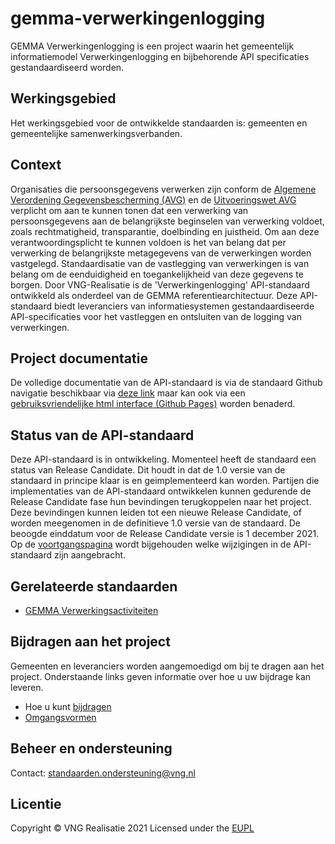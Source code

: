 # gemma-verwerkingenlogging

GEMMA Verwerkingenlogging is een project waarin het gemeentelijk informatiemodel Verwerkingenlogging en bijbehorende API specificaties gestandaardiseerd worden.

## Werkingsgebied 
Het werkingsgebied voor de ontwikkelde standaarden is: gemeenten en gemeentelijke samenwerkingsverbanden.

## Context 
Organisaties die persoonsgegevens verwerken zijn conform de [Algemene Verordening Gegevensbescherming (AVG)](https://autoriteitpersoonsgegevens.nl/nl/over-privacy/wetten/algemene-verordening-gegevensbescherming-avg) en de [Uitvoeringswet AVG](https://wetten.overheid.nl/BWBR0040940/2019-02-19) verplicht om aan te kunnen tonen dat een verwerking van persoonsgegevens aan de belangrijkste beginselen van verwerking voldoet, zoals rechtmatigheid, transparantie, doelbinding en juistheid. Om aan deze verantwoordingsplicht te kunnen voldoen is het van belang dat per verwerking de belangrijkste metagegevens van de verwerkingen worden vastgelegd. Standaardisatie van de vastlegging van verwerkingen is van belang om de eenduidigheid en toegankelijkheid van deze gegevens te borgen. Door VNG-Realisatie is de 'Verwerkingenlogging' API-standaard ontwikkeld als onderdeel van de GEMMA referentiearchitectuur. Deze API-standaard biedt leveranciers van informatiesystemen gestandaardiseerde API-specificaties voor het vastleggen en ontsluiten van de logging van verwerkingen.

## Project documentatie
De volledige documentatie van de API-standaard is via de standaard Github navigatie beschikbaar via [deze link](./docs/index.md) maar kan ook via een [gebruiksvriendelijke html interface (Github Pages)](https://vng-realisatie.github.io/gemma-verwerkingenlogging/) worden benaderd.

## Status van de API-standaard
Deze API-standaard is in ontwikkeling. Momenteel heeft de standaard een status van Release Candidate. Dit houdt in dat de 1.0 versie van de standaard in principe klaar is en geimplementeerd kan worden. Partijen die implementaties van de API-standaard ontwikkelen kunnen gedurende de Release Candidate fase hun bevindingen terugkoppelen naar het project. Deze bevindingen kunnen leiden tot een nieuwe Release Candidate, of worden meegenomen in de definitieve 1.0 versie van de standaard. De beoogde einddatum voor de Release Candidate versie is 1 december 2021. Op de [voortgangspagina](/docs/_content/achtergronddocumentatie/voortgang.md) wordt bijgehouden welke wijzigingen in de API-standaard zijn aangebracht.

## Gerelateerde standaarden
* [GEMMA Verwerkingsactiviteiten](https://github.com/VNG-Realisatie/gemma-verwerkingsactiviteiten)

## Bijdragen aan het project
Gemeenten en leveranciers worden aangemoedigd om bij te dragen aan het project. Onderstaande links geven informatie over hoe u uw bijdrage kan leveren.
* Hoe u kunt [bijdragen](https://github.com/VNG-Realisatie/Tutorial/blob/master/CONTRIBUTING.md)
* [Omgangsvormen](https://github.com/VNG-Realisatie/Tutorial/blob/master/CODE_OF_CONDUCT.md)

## Beheer en ondersteuning
Contact: standaarden.ondersteuning@vng.nl

## Licentie
Copyright &copy; VNG Realisatie 2021
Licensed under the [EUPL](https://github.com/VNG-Realisatie/gemma-verwerkingenlogging/blob/master/LICENSE.md)
